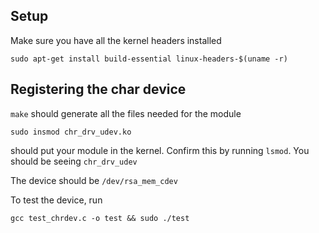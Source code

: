 ## Setup

Make sure you have all the kernel headers installed

```sudo apt-get install build-essential linux-headers-$(uname -r)```


## Registering the char device

`make` should generate all the files needed for the module

```sudo insmod chr_drv_udev.ko```

should put your module in the kernel. Confirm this by running `lsmod`.
You should be seeing `chr_drv_udev`

The device should be `/dev/rsa_mem_cdev`

To test the device, run

```gcc test_chrdev.c -o test && sudo ./test```
